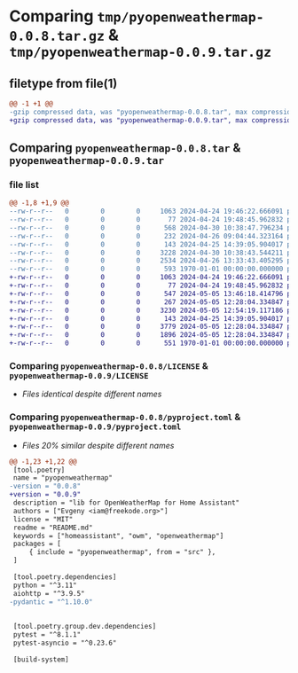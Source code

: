 # Comparing `tmp/pyopenweathermap-0.0.8.tar.gz` & `tmp/pyopenweathermap-0.0.9.tar.gz`

## filetype from file(1)

```diff
@@ -1 +1 @@
-gzip compressed data, was "pyopenweathermap-0.0.8.tar", max compression
+gzip compressed data, was "pyopenweathermap-0.0.9.tar", max compression
```

## Comparing `pyopenweathermap-0.0.8.tar` & `pyopenweathermap-0.0.9.tar`

### file list

```diff
@@ -1,8 +1,9 @@
--rw-r--r--   0        0        0     1063 2024-04-24 19:46:22.666091 pyopenweathermap-0.0.8/LICENSE
--rw-r--r--   0        0        0       77 2024-04-24 19:48:45.962832 pyopenweathermap-0.0.8/README.md
--rw-r--r--   0        0        0      568 2024-04-30 10:38:47.796234 pyopenweathermap-0.0.8/pyproject.toml
--rw-r--r--   0        0        0      232 2024-04-26 09:04:44.323164 pyopenweathermap-0.0.8/src/pyopenweathermap/__init__.py
--rw-r--r--   0        0        0      143 2024-04-25 14:39:05.904017 pyopenweathermap-0.0.8/src/pyopenweathermap/exception.py
--rw-r--r--   0        0        0     3228 2024-04-30 10:38:43.544211 pyopenweathermap-0.0.8/src/pyopenweathermap/owm_client.py
--rw-r--r--   0        0        0     2534 2024-04-26 13:33:43.405295 pyopenweathermap-0.0.8/src/pyopenweathermap/weather.py
--rw-r--r--   0        0        0      593 1970-01-01 00:00:00.000000 pyopenweathermap-0.0.8/PKG-INFO
+-rw-r--r--   0        0        0     1063 2024-04-24 19:46:22.666091 pyopenweathermap-0.0.9/LICENSE
+-rw-r--r--   0        0        0       77 2024-04-24 19:48:45.962832 pyopenweathermap-0.0.9/README.md
+-rw-r--r--   0        0        0      547 2024-05-05 13:46:18.414796 pyopenweathermap-0.0.9/pyproject.toml
+-rw-r--r--   0        0        0      267 2024-05-05 12:28:04.334847 pyopenweathermap-0.0.9/src/pyopenweathermap/__init__.py
+-rw-r--r--   0        0        0     3230 2024-05-05 12:54:19.117186 pyopenweathermap-0.0.9/src/pyopenweathermap/data_converter.py
+-rw-r--r--   0        0        0      143 2024-04-25 14:39:05.904017 pyopenweathermap-0.0.9/src/pyopenweathermap/exception.py
+-rw-r--r--   0        0        0     3779 2024-05-05 12:28:04.334847 pyopenweathermap-0.0.9/src/pyopenweathermap/owm_client.py
+-rw-r--r--   0        0        0     1896 2024-05-05 12:28:04.334847 pyopenweathermap-0.0.9/src/pyopenweathermap/weather.py
+-rw-r--r--   0        0        0      551 1970-01-01 00:00:00.000000 pyopenweathermap-0.0.9/PKG-INFO
```

### Comparing `pyopenweathermap-0.0.8/LICENSE` & `pyopenweathermap-0.0.9/LICENSE`

 * *Files identical despite different names*

### Comparing `pyopenweathermap-0.0.8/pyproject.toml` & `pyopenweathermap-0.0.9/pyproject.toml`

 * *Files 20% similar despite different names*

```diff
@@ -1,23 +1,22 @@
 [tool.poetry]
 name = "pyopenweathermap"
-version = "0.0.8"
+version = "0.0.9"
 description = "lib for OpenWeatherMap for Home Assistant"
 authors = ["Evgeny <iam@freekode.org>"]
 license = "MIT"
 readme = "README.md"
 keywords = ["homeassistant", "owm", "openweathermap"]
 packages = [
     { include = "pyopenweathermap", from = "src" },
 ]
 
 [tool.poetry.dependencies]
 python = "^3.11"
 aiohttp = "^3.9.5"
-pydantic = "^1.10.0"
 
 
 [tool.poetry.group.dev.dependencies]
 pytest = "^8.1.1"
 pytest-asyncio = "^0.23.6"
 
 [build-system]
```

